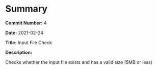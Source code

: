 # Summary

**Commit Number:** 4

**Date:** 2021-02-24

**Title:** Input File Check

**Description:**

Checks whether the input file exists and has a valid size
(5MB or less)